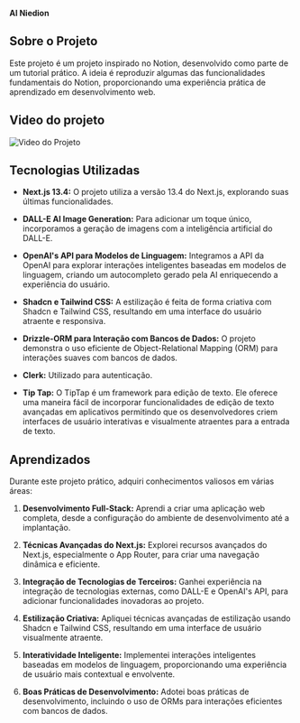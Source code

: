 **AI Niedion**

## Sobre o Projeto

Este projeto é um projeto inspirado no Notion, desenvolvido como parte de um tutorial prático. A ideia é reproduzir algumas das funcionalidades fundamentais do Notion, proporcionando uma experiência prática de aprendizado em desenvolvimento web.

## Video do projeto

![Video do Projeto](./public/ai-niedion-video.gif)


## Tecnologias Utilizadas

- **Next.js 13.4:**
  O projeto utiliza a versão 13.4 do Next.js, explorando suas últimas funcionalidades.

- **DALL-E AI Image Generation:**
  Para adicionar um toque único, incorporamos a geração de imagens com a inteligência artificial do DALL-E.

- **OpenAI's API para Modelos de Linguagem:**
  Integramos a API da OpenAI para explorar interações inteligentes baseadas em modelos de linguagem, criando um autocompleto gerado pela AI enriquecendo a experiência do usuário.

- **Shadcn e Tailwind CSS:**
  A estilização é feita de forma criativa com Shadcn e Tailwind CSS, resultando em uma interface do usuário atraente e responsiva.

- **Drizzle-ORM para Interação com Bancos de Dados:**
  O projeto demonstra o uso eficiente de Object-Relational Mapping (ORM) para interações suaves com bancos de dados.

- **Clerk:** Utilizado para autenticação.

- **Tip Tap:** O TipTap é um framework para edição de texto. Ele oferece uma maneira fácil de incorporar funcionalidades de edição de texto avançadas em aplicativos permitindo que os desenvolvedores criem interfaces de usuário interativas e visualmente atraentes para a entrada de texto.

## Aprendizados

Durante este projeto prático, adquiri conhecimentos valiosos em várias áreas:

1. **Desenvolvimento Full-Stack:**
   Aprendi a criar uma aplicação web completa, desde a configuração do ambiente de desenvolvimento até a implantação.

2. **Técnicas Avançadas do Next.js:**
   Explorei recursos avançados do Next.js, especialmente o App Router, para criar uma navegação dinâmica e eficiente.

3. **Integração de Tecnologias de Terceiros:**
   Ganhei experiência na integração de tecnologias externas, como DALL-E e OpenAI's API, para adicionar funcionalidades inovadoras ao projeto.

4. **Estilização Criativa:**
   Apliquei técnicas avançadas de estilização usando Shadcn e Tailwind CSS, resultando em uma interface de usuário visualmente atraente.

5. **Interatividade Inteligente:**
   Implementei interações inteligentes baseadas em modelos de linguagem, proporcionando uma experiência de usuário mais contextual e envolvente.

6. **Boas Práticas de Desenvolvimento:**
   Adotei boas práticas de desenvolvimento, incluindo o uso de ORMs para interações eficientes com bancos de dados.
